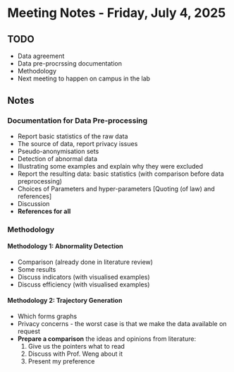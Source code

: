 # Meeting Notes - Friday, July 4, 2025

## TODO
- Data agreement
- Data pre-procrssing documentation
- Methodology
- Next meeting to happen on campus in the lab

## Notes

### Documentation for Data Pre-processing
- Report basic statistics of the raw data
- The source of data, report privacy issues
- Pseudo-anonymisation sets
- Detection of abnormal data
- Illustrating some examples and explain why they were excluded
- Report the resulting data: basic statistics (with comparison before data preprocessing)
- Choices of Parameters and hyper-parameters [Quoting (of law) and references]
- Discussion
- **References for all**

### Methodology

#### Methodology 1: Abnormality Detection
- Comparison (already done in literature review)
- Some results
- Discuss indicators (with visualised examples)
- Discuss efficiency (with visualised examples)

#### Methodology 2: Trajectory Generation
- Which forms graphs
- Privacy concerns - the worst case is that we make the data available on request
- **Prepare a comparison** the ideas and opinions from literature:
  1. Give us the pointers what to read
  2. Discuss with Prof. Weng about it
  3. Present my preference

